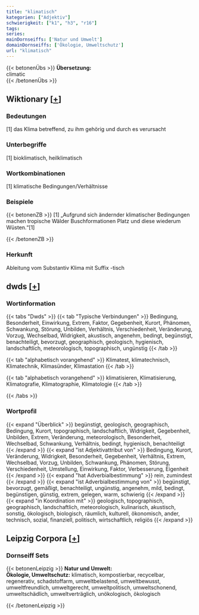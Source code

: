 ```yaml
---
title: "klimatisch"
kategorien: ["Adjektiv"]
schwierigkeit: ["k1", "h3", "r16"]
tags:
series:
mainDornseiffs: ['Natur und Umwelt']
domainDornseiffs: ['Ökologie, Umweltschutz']
url: "klimatisch"
---
```


{{< betonenÜbs >}}
**Übersetzung:**  
climatic  
{{< /betonenÜbs >}}

## Wiktionary [[+](https://de.wiktionary.org/wiki/klimatisch)]

### Bedeutungen
[1] das Klima betreffend, zu ihm gehörig und durch es verursacht  

### Unterbegriffe
[1] bioklimatisch, heilklimatisch  

### Wortkombinationen
[1] klimatische Bedingungen/Verhältnisse  

### Beispiele
{{< betonenZB >}}
[1] „Aufgrund sich ändernder klimatischer Bedingungen machen tropische Wälder Buschformationen Platz und diese wiederum Wüsten.“[1]  

{{< /betonenZB >}}
### Herkunft
Ableitung vom Substantiv Klima mit Suffix -tisch  



## dwds [[+](https://www.dwds.de/wb/klimatisch)]

### Wortinformation
{{< tabs "Dwds" >}}
{{< tab "Typische Verbindungen" >}}
Bedingung, Besonderheit, Einwirkung, Extrem, Faktor, Gegebenheit, Kurort, Phänomen, Schwankung, Störung, Unbilden, Verhältnis, Verschiedenheit, Veränderung, Vorzug, Wechselbad, Widrigkeit, akustisch, angenehm, bedingt, begünstigt, benachteiligt, bevorzugt, geographisch, geologisch, hygienisch, landschaftlich, meteorologisch, topographisch, ungünstig
{{< /tab >}}

{{< tab "alphabetisch vorangehend" >}}
Klimatest, klimatechnisch, Klimatechnik, Klimasünder, Klimastation
{{< /tab >}}

{{< tab "alphabetisch vorangehend" >}}
klimatisieren, Klimatisierung, Klimatografie, Klimatographie, Klimatologie
{{< /tab >}}

{{< /tabs >}}

### Wortprofil
{{< expand "Überblick" >}} begünstigt, geologisch, geographisch, Bedingung, Kurort, topographisch, landschaftlich, Widrigkeit, Gegebenheit, Unbilden, Extrem, Veränderung, meteorologisch, Besonderheit, Wechselbad, Schwankung, Verhältnis, bedingt, hygienisch, benachteiligt {{< /expand >}}
{{< expand "ist Adjektivattribut von" >}} Bedingung, Kurort, Veränderung, Widrigkeit, Besonderheit, Gegebenheit, Verhältnis, Extrem, Wechselbad, Vorzug, Unbilden, Schwankung, Phänomen, Störung, Verschiedenheit, Umstellung, Einwirkung, Faktor, Verbesserung, Eigenheit {{< /expand >}}
{{< expand "hat Adverbialbestimmung" >}} rein, zumindest {{< /expand >}}
{{< expand "ist Adverbialbestimmung von" >}} begünstigt, bevorzugt, gemäßigt, benachteiligt, ungünstig, angenehm, mild, bedingt, begünstigen, günstig, extrem, gelegen, warm, schwierig {{< /expand >}}
{{< expand "in Koordination mit" >}} geologisch, topographisch, geographisch, landschaftlich, meteorologisch, kulinarisch, akustisch, sonstig, ökologisch, biologisch, räumlich, kulturell, ökonomisch, ander, technisch, sozial, finanziell, politisch, wirtschaftlich, religiös {{< /expand >}}

## Leipzig Corpora [[+](https://corpora.uni-leipzig.de/en/res?word=klimatisch&corpusId=deu_newscrawl-public_2018)]

### Dornseiff Sets
{{< betonenLeipzig >}}
**Natur und Umwelt:**  
**Ökologie, Umweltschutz:** klimatisch, kompostierbar, recycelbar, regenerativ, schadstoffarm, umweltbelastend, umweltbewusst, umweltfreundlich, umweltgerecht, umweltpolitisch, umweltschonend, umweltschädlich, umweltverträglich, unökologisch, ökologisch  

{{< /betonenLeipzig >}}
